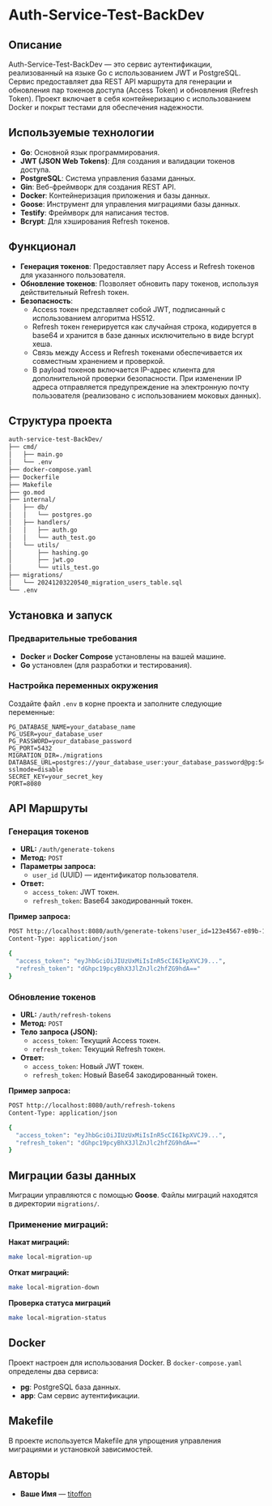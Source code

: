 # Auth-Service-Test-BackDev

## Описание

Auth-Service-Test-BackDev — это сервис аутентификации, реализованный на языке Go с использованием JWT и PostgreSQL. Сервис предоставляет два REST API маршрута для генерации и обновления пар токенов доступа (Access Token) и обновления (Refresh Token). Проект включает в себя контейнеризацию с использованием Docker и покрыт тестами для обеспечения надежности.

## Используемые технологии

- **Go**: Основной язык программирования.
- **JWT (JSON Web Tokens)**: Для создания и валидации токенов доступа.
- **PostgreSQL**: Система управления базами данных.
- **Gin**: Веб-фреймворк для создания REST API.
- **Docker**: Контейнеризация приложения и базы данных.
- **Goose**: Инструмент для управления миграциями базы данных.
- **Testify**: Фреймворк для написания тестов.
- **Bcrypt**: Для хэширования Refresh токенов.

## Функционал

- **Генерация токенов**: Предоставляет пару Access и Refresh токенов для указанного пользователя.
- **Обновление токенов**: Позволяет обновить пару токенов, используя действительный Refresh токен.
- **Безопасность**:
  - Access токен представляет собой JWT, подписанный с использованием алгоритма HS512.
  - Refresh токен генерируется как случайная строка, кодируется в base64 и хранится в базе данных исключительно в виде bcrypt хеша.
  - Связь между Access и Refresh токенами обеспечивается их совместным хранением и проверкой.
  - В payload токенов включается IP-адрес клиента для дополнительной проверки безопасности. При изменении IP адреса отправляется предупреждение на электронную почту пользователя (реализовано с использованием моковых данных).

## Структура проекта
```bash
auth-service-test-BackDev/
├── cmd/
│   ├── main.go
│   └── .env
├── docker-compose.yaml
├── Dockerfile
├── Makefile
├── go.mod
├── internal/
│   ├── db/
│   │   └── postgres.go
│   ├── handlers/
│   │   ├── auth.go
│   │   └── auth_test.go
│   └── utils/
│       ├── hashing.go
│       ├── jwt.go
│       └── utils_test.go
├── migrations/
│   └── 20241203220540_migration_users_table.sql
└── .env
```
## Установка и запуск

### Предварительные требования

- **Docker** и **Docker Compose** установлены на вашей машине.
- **Go** установлен (для разработки и тестирования).

### Настройка переменных окружения

Создайте файл `.env` в корне проекта и заполните следующие переменные:

```env
PG_DATABASE_NAME=your_database_name
PG_USER=your_database_user
PG_PASSWORD=your_database_password
PG_PORT=5432
MIGRATION_DIR=./migrations
DATABASE_URL=postgres://your_database_user:your_database_password@pg:5432/your_database_name?sslmode=disable
SECRET_KEY=your_secret_key
PORT=8080
```
## API Маршруты

### Генерация токенов

- **URL:** `/auth/generate-tokens`
- **Метод:** `POST`
- **Параметры запроса:**
  - `user_id` (UUID) — идентификатор пользователя.
- **Ответ:**
  - `access_token`: JWT токен.
  - `refresh_token`: Base64 закодированный токен.

**Пример запроса:**

```bash
POST http://localhost:8080/auth/generate-tokens?user_id=123e4567-e89b-12d3-a456-426614174000
Content-Type: application/json

{
  "access_token": "eyJhbGciOiJIUzUxMiIsInR5cCI6IkpXVCJ9...",
  "refresh_token": "dGhpc19pcyBhX3JlZnJlc2hfZG9hdA=="
}
```
### Обновление токенов

- **URL:** `/auth/refresh-tokens`
- **Метод:** `POST`
- **Тело запроса (JSON):**
  - `access_token`: Текущий Access токен.
  - `refresh_token`: Текущий Refresh токен.
- **Ответ:**
  - `access_token`: Новый JWT токен.
  - `refresh_token`: Новый Base64 закодированный токен.

**Пример запроса:**

```bash
POST http://localhost:8080/auth/refresh-tokens
Content-Type: application/json

{
  "access_token": "eyJhbGciOiJIUzUxMiIsInR5cCI6IkpXVCJ9...",
  "refresh_token": "dGhpc19pcyBhX3JlZnJlc2hfZG9hdA=="
}
```
## Миграции базы данных

Миграции управляются с помощью **Goose**. Файлы миграций находятся в директории `migrations/`.

### Применение миграций:

**Накат миграций:**
```bash
make local-migration-up
```
**Откат миграций:**
```bash
make local-migration-down
```
**Проверка статуса миграций**
```bash
make local-migration-status
```
## Docker

Проект настроен для использования Docker. В `docker-compose.yaml` определены два сервиса:

- **pg**: PostgreSQL база данных.
- **app**: Сам сервис аутентификации.

## Makefile

В проекте используется Makefile для упрощения управления миграциями и установкой зависимостей.

## Авторы

- **Ваше Имя** — [titoffon](https://github.com/titoffon)
